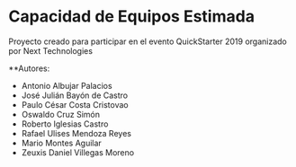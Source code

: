 # Capacidad de Equipos Estimada

Proyecto creado para participar en el evento QuickStarter 2019 organizado por Next Technologies

**Autores:

* Antonio Albujar Palacios
* José Julián Bayón de Castro
* Paulo César Costa Cristovao
* Oswaldo Cruz Simón
* Roberto Iglesias Castro
* Rafael Ulises Mendoza Reyes
* Mario Montes Aguilar
* Zeuxis Daniel Villegas Moreno
